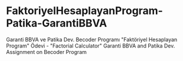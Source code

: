 # FaktoriyelHesaplayanProgram-Patika-GarantiBBVA
Garanti BBVA ve Patika Dev. Becoder Programı "Faktöriyel Hesaplayan Program" Ödevi -  "Factorial Calculator" Garanti BBVA and Patika Dev. Assignment on Becoder Program
